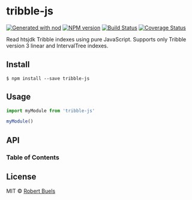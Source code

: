 # tribble-js

[![Generated with nod](https://img.shields.io/badge/generator-nod-2196F3.svg?style=flat-square)](https://github.com/diegohaz/nod)
[![NPM version](https://img.shields.io/npm/v/tribble-js.svg?style=flat-square)](https://npmjs.org/package/tribble-js)
[![Build Status](https://img.shields.io/travis/rbuels/tribble-js/master.svg?style=flat-square)](https://travis-ci.org/rbuels/tribble-js) [![Coverage Status](https://img.shields.io/codecov/c/github/rbuels/tribble-js/master.svg?style=flat-square)](https://codecov.io/gh/rbuels/tribble-js/branch/master)

Read htsjdk Tribble indexes using pure JavaScript. Supports only Tribble version 3 linear and IntervalTree indexes.

## Install

    $ npm install --save tribble-js

## Usage

```js
import myModule from 'tribble-js'

myModule()
```

## API

<!-- Generated by documentation.js. Update this documentation by updating the source code. -->

### Table of Contents

## License

MIT © [Robert Buels](https://github.com/rbuels)
